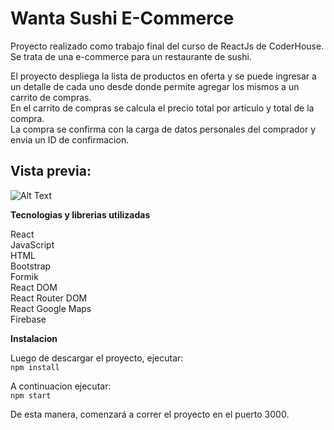 <h1 class="code-line" data-line-start=0 data-line-end=1 ><a id="Wanta_Sushi_ECommerce_0"></a>Wanta Sushi E-Commerce</h1>
<p class="has-line-data" data-line-start="2" data-line-end="3">Proyecto realizado como trabajo final del curso de ReactJs de CoderHouse. Se trata de una e-commerce para un restaurante de sushi.</p>
<p class="has-line-data" data-line-start="4" data-line-end="7">El proyecto despliega la lista de productos en oferta y se puede ingresar a un detalle de cada uno desde donde permite agregar los mismos a un carrito de compras.<br>
En el carrito de compras se calcula el precio total por articulo y total de la compra.<br>
La compra se confirma con la carga de datos personales del comprador y envia un ID de confirmacion.</p>
<h2 class="code-line" data-line-start=9 data-line-end=10 ><a id="Vista_previa_9"></a>Vista previa:</h2>

![Alt Text](https://res.cloudinary.com/dgcnv5j5c/image/upload/v1635874439/wantaSushi/wanta-ecommerce-demo.gif)

<p class="has-line-data" data-line-start="12" data-line-end="13"><strong>Tecnologias y librerias utilizadas</strong></p>
<p class="has-line-data" data-line-start="14" data-line-end="23">React<br>
JavaScript<br>
HTML<br>
Bootstrap<br>
Formik<br>
React DOM<br>
React Router DOM<br>
React Google Maps<br>
Firebase</p>
<p class="has-line-data" data-line-start="24" data-line-end="25"><strong>Instalacion</strong></p>
<p class="has-line-data" data-line-start="26" data-line-end="28">Luego de descargar el proyecto, ejecutar:<br>
<code>npm install</code></p>
<p class="has-line-data" data-line-start="29" data-line-end="31">A continuacion ejecutar:<br>
<code>npm start</code></p>
<p class="has-line-data" data-line-start="32" data-line-end="33">De esta manera, comenzará a correr el proyecto en el puerto 3000.</p>
